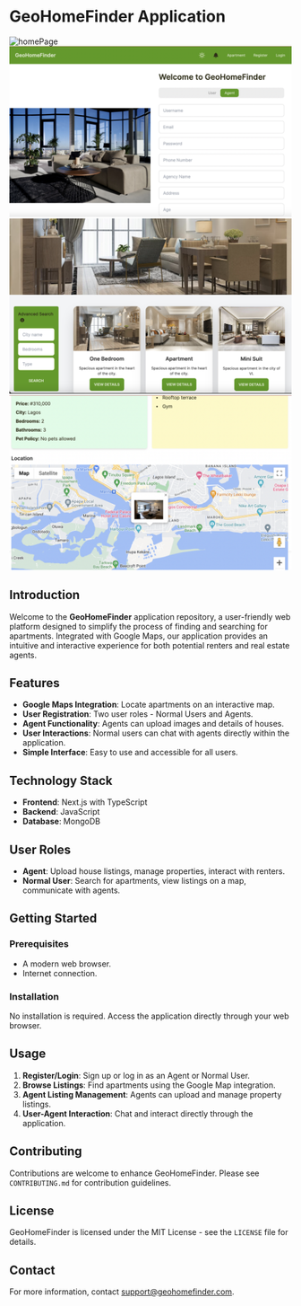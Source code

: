 # GeoHomeFinder Application

![homePage](public/images/Screenshot1.png)
![Registration Page](public/images/Screenshot4.png)
![Search Page](public/images/Screenshot2.png)
![Details Page](public/images/Screenshot3.png)

## Introduction

Welcome to the **GeoHomeFinder** application repository, a user-friendly web platform designed to simplify the process of finding and searching for apartments. Integrated with Google Maps, our application provides an intuitive and interactive experience for both potential renters and real estate agents.

## Features

- **Google Maps Integration**: Locate apartments on an interactive map.
- **User Registration**: Two user roles - Normal Users and Agents.
- **Agent Functionality**: Agents can upload images and details of houses.
- **User Interactions**: Normal users can chat with agents directly within the application.
- **Simple Interface**: Easy to use and accessible for all users.

## Technology Stack

- **Frontend**: Next.js with TypeScript
- **Backend**: JavaScript
- **Database**: MongoDB

## User Roles

- **Agent**: Upload house listings, manage properties, interact with renters.
- **Normal User**: Search for apartments, view listings on a map, communicate with agents.

## Getting Started

### Prerequisites

- A modern web browser.
- Internet connection.

### Installation

No installation is required. Access the application directly through your web browser.

## Usage

1. **Register/Login**: Sign up or log in as an Agent or Normal User.
2. **Browse Listings**: Find apartments using the Google Map integration.
3. **Agent Listing Management**: Agents can upload and manage property listings.
4. **User-Agent Interaction**: Chat and interact directly through the application.

## Contributing

Contributions are welcome to enhance GeoHomeFinder. Please see `CONTRIBUTING.md` for contribution guidelines.

## License

GeoHomeFinder is licensed under the MIT License - see the `LICENSE` file for details.

## Contact

For more information, contact [support@geohomefinder.com](mailto:support@geohomefinder.com).
